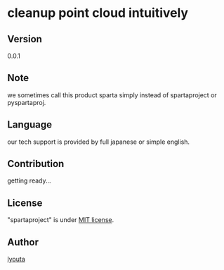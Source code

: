 # cleanup point cloud intuitively

## Version

0.0.1

## Note

we sometimes call this product sparta simply instead of spartaproject or pyspartaproj.

## Language

our tech support is provided by full japanese or simple english.

## Contribution

getting ready...

## License

"spartaproject" is under [MIT license](https://en.wikipedia.org/wiki/MIT_License).

## Author

[lyouta](https://github.com/lyoutakoduka)
